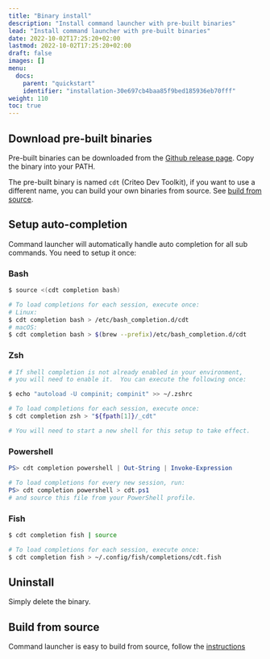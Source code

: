 ```yaml
---
title: "Binary install"
description: "Install command launcher with pre-built binaries"
lead: "Install command launcher with pre-built binaries"
date: 2022-10-02T17:25:20+02:00
lastmod: 2022-10-02T17:25:20+02:00
draft: false
images: []
menu:
  docs:
    parent: "quickstart"
    identifier: "installation-30e697cb4baa85f9bed185936eb70fff"
weight: 110
toc: true
---
```


## Download pre-built binaries

Pre-built binaries can be downloaded from the [Github release page](https://github.com/criteo/command-launcher/releases/latest). Copy the binary into your PATH.

The pre-built binary is named `cdt` (Criteo Dev Toolkit), if you want to use a different name, you can build your own binaries from source. See [build from source](../build-from-source).

## Setup auto-completion

Command launcher will automatically handle auto completion for all sub commands. You need to setup it once:

### Bash

```bash
$ source <(cdt completion bash)

# To load completions for each session, execute once:
# Linux:
$ cdt completion bash > /etc/bash_completion.d/cdt
# macOS:
$ cdt completion bash > $(brew --prefix)/etc/bash_completion.d/cdt
```

### Zsh

```bash
# If shell completion is not already enabled in your environment,
# you will need to enable it.  You can execute the following once:

$ echo "autoload -U compinit; compinit" >> ~/.zshrc

# To load completions for each session, execute once:
$ cdt completion zsh > "${fpath[1]}/_cdt"

# You will need to start a new shell for this setup to take effect.
```

### Powershell

```powershell
PS> cdt completion powershell | Out-String | Invoke-Expression

# To load completions for every new session, run:
PS> cdt completion powershell > cdt.ps1
# and source this file from your PowerShell profile.
```

### Fish

```bash
$ cdt completion fish | source

# To load completions for each session, execute once:
$ cdt completion fish > ~/.config/fish/completions/cdt.fish
```

## Uninstall

Simply delete the binary.

## Build from source

Command launcher is easy to build from source, follow the [instructions](../build-from-source)
